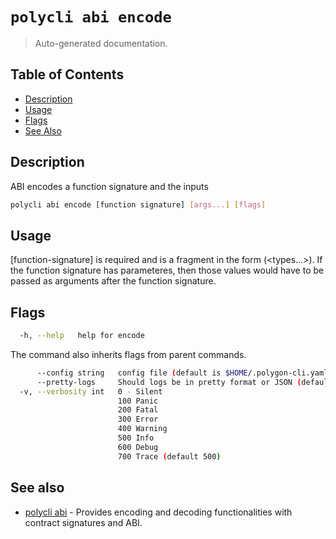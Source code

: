 # `polycli abi encode`

> Auto-generated documentation.

## Table of Contents

- [Description](#description)
- [Usage](#usage)
- [Flags](#flags)
- [See Also](#see-also)

## Description

ABI encodes a function signature and the inputs

```bash
polycli abi encode [function signature] [args...] [flags]
```

## Usage

[function-signature] is required and is a fragment in the form <function name>(<types...>). If the function signature has parameteres, then those values would have to be passed as arguments after the function signature.
## Flags

```bash
  -h, --help   help for encode
```

The command also inherits flags from parent commands.

```bash
      --config string   config file (default is $HOME/.polygon-cli.yaml)
      --pretty-logs     Should logs be in pretty format or JSON (default true)
  -v, --verbosity int   0 - Silent
                        100 Panic
                        200 Fatal
                        300 Error
                        400 Warning
                        500 Info
                        600 Debug
                        700 Trace (default 500)
```

## See also

- [polycli abi](polycli_abi.md) - Provides encoding and decoding functionalities with contract signatures and ABI.
